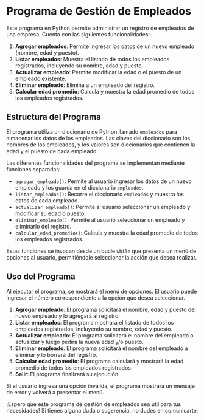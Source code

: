# Programa de Gestión de Empleados

Este programa en Python permite administrar un registro de empleados de una empresa. Cuenta con las siguientes funcionalidades:

1. **Agregar empleados**: Permite ingresar los datos de un nuevo empleado (nombre, edad y puesto).
2. **Listar empleados**: Muestra el listado de todos los empleados registrados, incluyendo su nombre, edad y puesto.
3. **Actualizar empleado**: Permite modificar la edad o el puesto de un empleado existente.
4. **Eliminar empleado**: Elimina a un empleado del registro.
5. **Calcular edad promedio**: Calcula y muestra la edad promedio de todos los empleados registrados.

## Estructura del Programa

El programa utiliza un diccionario de Python llamado `empleados` para almacenar los datos de los empleados. Las claves del diccionario son los nombres de los empleados, y los valores son diccionarios que contienen la edad y el puesto de cada empleado.

Las diferentes funcionalidades del programa se implementan mediante funciones separadas:

- `agregar_empleado()`: Permite al usuario ingresar los datos de un nuevo empleado y los guarda en el diccionario `empleados`.
- `listar_empleados()`: Recorre el diccionario `empleados` y muestra los datos de cada empleado.
- `actualizar_empleado()`: Permite al usuario seleccionar un empleado y modificar su edad o puesto.
- `eliminar_empleado()`: Permite al usuario seleccionar un empleado y eliminarlo del registro.
- `calcular_edad_promedio()`: Calcula y muestra la edad promedio de todos los empleados registrados.

Estas funciones se invocan desde un bucle `while` que presenta un menú de opciones al usuario, permitiéndole seleccionar la acción que desea realizar.

## Uso del Programa

Al ejecutar el programa, se mostrará el menú de opciones. El usuario puede ingresar el número correspondiente a la opción que desea seleccionar.

1. **Agregar empleado**: El programa solicitará el nombre, edad y puesto del nuevo empleado y lo agregará al registro.
2. **Listar empleados**: El programa mostrará el listado de todos los empleados registrados, incluyendo su nombre, edad y puesto.
3. **Actualizar empleado**: El programa solicitará el nombre del empleado a actualizar y luego pedirá la nueva edad y/o puesto.
4. **Eliminar empleado**: El programa solicitará el nombre del empleado a eliminar y lo borrará del registro.
5. **Calcular edad promedio**: El programa calculará y mostrará la edad promedio de todos los empleados registrados.
6. **Salir**: El programa finalizará su ejecución.

Si el usuario ingresa una opción inválida, el programa mostrará un mensaje de error y volverá a presentar el menú.

¡Espero que este programa de gestión de empleados sea útil para tus necesidades! Si tienes alguna duda o sugerencia, no dudes en comunicarte.